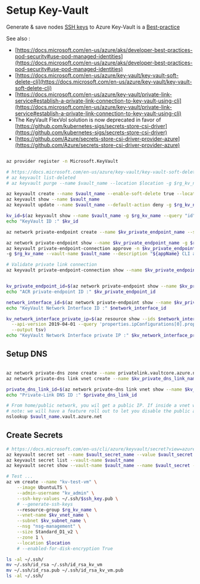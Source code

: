 # Setup Key-Vault

Generate & save nodes [SSH keys](https://docs.microsoft.com/en-us/azure/aks/ssh) to Azure Key-Vault is a [Best-practice](https://github.com/Azure/k8s-best-practices/blob/master/Security_securing_a_cluster.md#securing-host-access)


See also :
- [https://docs.microsoft.com/en-us/azure/aks/developer-best-practices-pod-security#use-pod-managed-identities](https://docs.microsoft.com/en-us/azure/aks/developer-best-practices-pod-security#use-pod-managed-identities)
- [https://docs.microsoft.com/en-us/azure/key-vault/key-vault-soft-delete-cli](https://docs.microsoft.com/en-us/azure/key-vault/key-vault-soft-delete-cli)
- [https://docs.microsoft.com/en-us/azure/key-vault/private-link-service#establish-a-private-link-connection-to-key-vault-using-cli](https://docs.microsoft.com/en-us/azure/key-vault/private-link-service#establish-a-private-link-connection-to-key-vault-using-cli)
- The KeyVault FlexVol solution is now deprecated in favor of [https://github.com/kubernetes-sigs/secrets-store-csi-driver](https://github.com/kubernetes-sigs/secrets-store-csi-driver)
- [https://github.com/Azure/secrets-store-csi-driver-provider-azure](https://github.com/Azure/secrets-store-csi-driver-provider-azure)


```sh

az provider register -n Microsoft.KeyVault

# https://docs.microsoft.com/en-us/azure/key-vault/key-vault-soft-delete-cli
# az keyvault list-deleted
# az keyvault purge --name $vault_name --location $location -g $rg_kv_name

az keyvault create --name $vault_name --enable-soft-delete true --location $location -g $rg_kv_name
az keyvault show --name $vault_name 
az keyvault update --name $vault_name --default-action deny -g $rg_kv_name 

kv_id=$(az keyvault show --name $vault_name -g $rg_kv_name --query "id" --output tsv)
echo "KeyVault ID :" $kv_id

az network private-endpoint create --name $kv_private_endpoint_name --subnet $kv_subnet_id --manual-request --private-connection-resource-id $kv_id --group-ids vault --connection-name $kv_private_endpoint_svc_con_name --location $location -g $rg_kv_name

az network private-endpoint show --name $kv_private_endpoint_name -g $rg_kv_name
az keyvault private-endpoint-connection approve -n $kv_private_endpoint_svc_con_name \
-g $rg_kv_name --vault-name $vault_name --description "${appName} CLI approval"

# Validate private link connection
az keyvault private-endpoint-connection show --name $kv_private_endpoint_svc_con_name --vault-name $vault_name  -g $rg_kv_name


kv_private_endpoint_id=$(az network private-endpoint show --name $kv_private_endpoint_name -g $rg_kv_name --query id -o tsv)
echo "ACR private-endpoint ID :" $kv_private_endpoint_id

network_interface_id=$(az network private-endpoint show --name $kv_private_endpoint_name -g $rg_kv_name --query 'networkInterfaces[0].id' -o tsv)
echo "KeyVault Network Interface ID :" $network_interface_id

kv_network_interface_private_ip=$(az resource show --ids $network_interface_id \
  --api-version 2019-04-01 --query 'properties.ipConfigurations[0].properties.privateIPAddress' \
  --output tsv)
echo "KeyVault Network Interface private IP :" $kv_network_interface_private_ip

```

## Setup DNS

```sh

az network private-dns zone create --name privatelink.vaultcore.azure.net -g $rg_kv_name 
az network private-dns link vnet create --name $kv_private_dns_link_name --zone-name privatelink.vaultcore.azure.net --registration-enabled true --virtual-network $kv_vnet_name -g $rg_kv_name

private_dns_link_id=$(az network private-dns link vnet show --name $kv_private_dns_link_name --zone-name "privatelink.vaultcore.azure.net" -g $rg_kv_name --query "id" --output tsv)
echo "Private-Link DNS ID :" $private_dns_link_id

# From home/public network, you wil get a public IP. If inside a vnet with private zone, then nslookup will resolve to the private ip.
# note: we will have a feature roll out to let you disable the public access, which means “nslookup” will fail outside of vnet  
nslookup $vault_name.vault.azure.net

```

## Create Secrets

```sh
# https://docs.microsoft.com/en-us/cli/azure/keyvault/secret?view=azure-cli-latest#az-keyvault-secret-set
az keyvault secret set --name $vault_secret_name --value $vault_secret --description "AKS ${appName} Secret" --vault-name $vault_name
az keyvault secret list --vault-name $vault_name
az keyvault secret show --vault-name $vault_name --name $vault_secret --output tsv

# Test ...
az vm create --name "kv-test-vm" \
    --image UbuntuLTS \
    --admin-username "kv_admin" \
    --ssh-key-values ~/.ssh/$ssh_key.pub \
    # --generate-ssh-keys
    --resource-group $rg_kv_name \
    --vnet-name $kv_vnet_name \
    --subnet $kv_subnet_name \
    --nsg "nsg-management" \
    --size Standard_D1_v2 \
    --zone 1 \
    --location $location
    # --enabled-for-disk-encryption True

ls -al ~/.ssh/
mv ~/.ssh/id_rsa ~/.ssh/id_rsa_kv_vm
mv ~/.ssh/id_rsa.pub ~/.ssh/id_rsa_kv_vm.pub
ls -al ~/.ssh/

```

